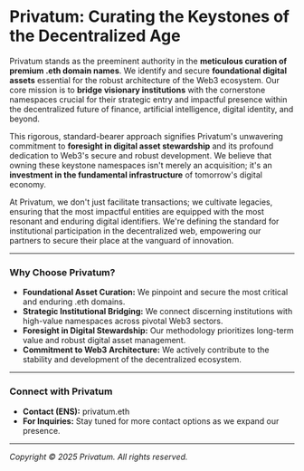 # Privatum: Curating the Keystones of the Decentralized Age

Privatum stands as the preeminent authority in the **meticulous curation of premium .eth domain names**. We identify and secure **foundational digital assets** essential for the robust architecture of the Web3 ecosystem. Our core mission is to **bridge visionary institutions** with the cornerstone namespaces crucial for their strategic entry and impactful presence within the decentralized future of finance, artificial intelligence, digital identity, and beyond.

This rigorous, standard-bearer approach signifies Privatum's unwavering commitment to **foresight in digital asset stewardship** and its profound dedication to Web3's secure and robust development. We believe that owning these keystone namespaces isn't merely an acquisition; it's an **investment in the fundamental infrastructure** of tomorrow's digital economy.

At Privatum, we don't just facilitate transactions; we cultivate legacies, ensuring that the most impactful entities are equipped with the most resonant and enduring digital identifiers. We're defining the standard for institutional participation in the decentralized web, empowering our partners to secure their place at the vanguard of innovation.

---

### Why Choose Privatum?

* **Foundational Asset Curation:** We pinpoint and secure the most critical and enduring .eth domains.
* **Strategic Institutional Bridging:** We connect discerning institutions with high-value namespaces across pivotal Web3 sectors.
* **Foresight in Digital Stewardship:** Our methodology prioritizes long-term value and robust digital asset management.
* **Commitment to Web3 Architecture:** We actively contribute to the stability and development of the decentralized ecosystem.

---

### Connect with Privatum

* **Contact (ENS):** privatum.eth
* **For Inquiries:** Stay tuned for more contact options as we expand our presence.

---
*Copyright © 2025 Privatum. All rights reserved.*
